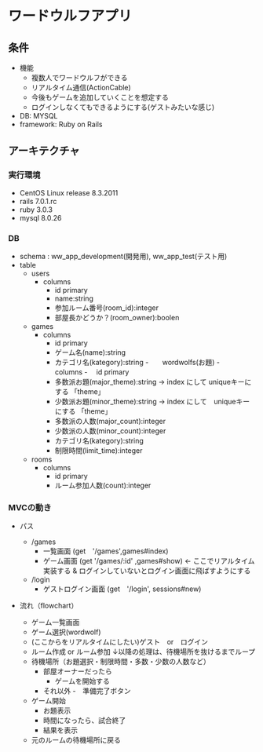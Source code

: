 # ワードウルフアプリ

## 条件

- 機能
  - 複数人でワードウルフができる
  - リアルタイム通信(ActionCable)
  - 今後もゲームを追加していくことを想定する
  - ログインしなくてもできるようにする(ゲストみたいな感じ)
- DB: MYSQL
- framework: Ruby on Rails

## アーキテクチャ

### 実行環境

- CentOS Linux release 8.3.2011
- rails 7.0.1.rc
- ruby 3.0.3
- mysql 8.0.26

### DB

- schema : ww_app_development(開発用), ww_app_test(テスト用)
- table
  - users
    - columns
      - id primary
      - name:string
      - 参加ルーム番号(room_id):integer
      - 部屋長かどうか？(room_owner):boolen
  - games
    - columns
      - id primary
      - ゲーム名(name):string
      - カテゴリ名(kategory):string
  -　　wordwolfs(お題)
    -　 columns
      -　 id primary
      - 多数派お題(major_theme):string → index にして uniqueキーにする 「theme」
      - 少数派お題(minor_theme):string → index にして　uniqueキーにする  「theme」
      - 多数派の人数(major_count):integer
      - 少数派の人数(minor_count):integer
      - カテゴリ名(kategory):string
      - 制限時間(limit_time):integer
  - rooms
    - columns
      - id primary
      - ルーム参加人数(count):integer

### MVCの動き

- パス
  - /games
    - 一覧画面 (get　'/games',games#index)
    - ゲーム画面 (get '/games/:id' ,games#show) ← ここでリアルタイム実装する & ログインしていないとログイン画面に飛ばすようにする
  - /login
    - ゲストログイン画面 (get　'/login', sessions#new) 
   
- 流れ（flowchart）
  - ゲーム一覧画面　
  - ゲーム選択(wordwolf)
  - (ここからをリアルタイムにしたい)ゲスト　or　ログイン
  - ルーム作成 or ルーム参加
  ↓以降の処理は、待機場所を抜けるまでループ
  - 待機場所（お題選択・制限時間・多数・少数の人数など）
    - 部屋オーナーだったら
      - ゲームを開始する
    - それ以外
      -　準備完了ボタン
  - ゲーム開始
    - お題表示
    - 時間になったら、試合終了
    - 結果を表示
  - 元のルームの待機場所に戻る
